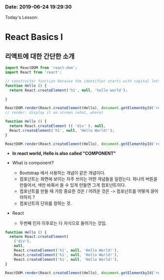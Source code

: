 ### Date: 2019-06-24 19:29:30
 Today's Lesson:
# React Basics I 

## 리액트에 대한 간단한 소개

~~~javascript
import ReactDOM from 'react-dom';
import React from 'react';

// constructor function because the identifier starts with capital letter
function Hello () {
  return React.createElement('h1', null, 'hello world');
  
}

ReactDOM.render(React.createElement(Hello), document.getElementbyId('root'));
// render: display it on screen (what, where)
~~~


~~~javascript
function Hello () { 
  return React.createElement (( 'div' ), null,
  React.createElement('h1', null, 'Hello World!');
}

ReactDOM.render(React.createElement(Hello), document.getElementbyId('root'));

~~~
- **In react world, Hello is also called "COMPONENT"**
- What is component?  
  - Bootstrap 에서 사용하는 개념이 같은 개념이다.
  - 컴포넌트는 화면에 보이는 자주 쓰이는 어떤 개념들을 일컫는다. 하나의 버튼을 만들어서, 색만 바꿔서 쓸 수 있게 만들면 그게 컴포넌트이다.
  - 컴포넌트를 만들 때 가장 중요한 것은 / 어려운 것은 -> 컴포넌트를 어떻게 끊어야하지 ?
  - 컴포넌트의 단위를 정하는 것. 

- React   
  - 두번째 인자 이후로는 다 자식으로 들어가는 것임.
~~~javascript
function Hello () {
  return React.createElement(
    ('div'), 
    null, 
    React.createElement('h1', null, 'Hello World!'), 
    React.createElement('h1', null, 'Hello World!'),
    React.createElement('h1', null, 'Hello World!'),
}

ReactDOM.render(React.createElement(Hello), document.getElementbyId('root'));
~~~
